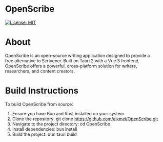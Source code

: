 # OpenScribe

[![License: MIT](https://img.shields.io/badge/License-MIT-yellow.svg)](https://opensource.org/licenses/MIT)

# About

OpenScribe is an open-source writing application designed to provide a free alternative to Scrivener. Built on Tauri 2 with a Vue 3 frontend, OpenScribe offers a powerful, cross-platform solution for writers, researchers, and content creators.

# Build Instructions

To build OpenScribe from source:

1. Ensure you have Bun and Rust installed on your system.
2. Clone the repository: git clone https://github.com/alkmei/OpenScribe.git
3. Navigate to the project directory: cd OpenScribe
4. Install dependencies: bun install
5. Build the project: bun tauri build

